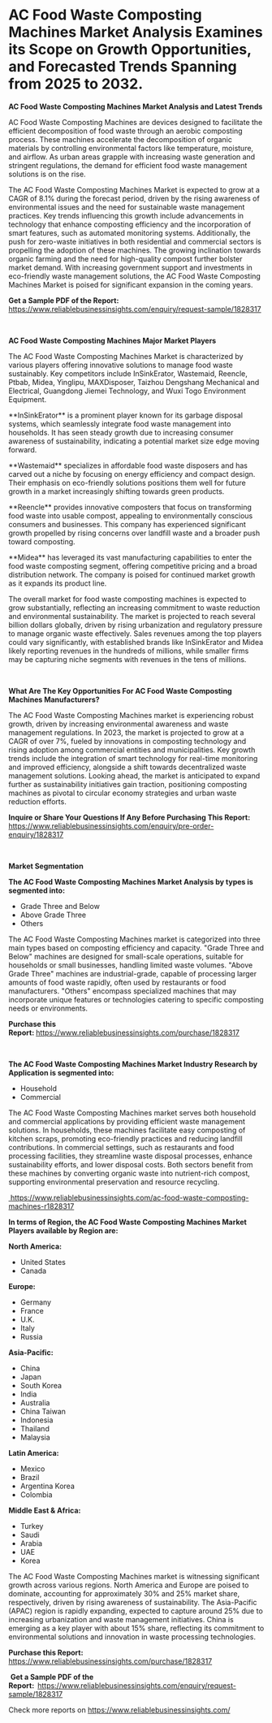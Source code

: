 <p><h1>AC Food Waste Composting Machines Market Analysis Examines its Scope on Growth Opportunities, and Forecasted Trends Spanning from 2025 to 2032.</h1></p><p><strong>AC Food Waste Composting Machines Market Analysis and Latest Trends</strong></p>
<p><p>AC Food Waste Composting Machines are devices designed to facilitate the efficient decomposition of food waste through an aerobic composting process. These machines accelerate the decomposition of organic materials by controlling environmental factors like temperature, moisture, and airflow. As urban areas grapple with increasing waste generation and stringent regulations, the demand for efficient food waste management solutions is on the rise.</p><p>The AC Food Waste Composting Machines Market is expected to grow at a CAGR of 8.1% during the forecast period, driven by the rising awareness of environmental issues and the need for sustainable waste management practices. Key trends influencing this growth include advancements in technology that enhance composting efficiency and the incorporation of smart features, such as automated monitoring systems. Additionally, the push for zero-waste initiatives in both residential and commercial sectors is propelling the adoption of these machines. The growing inclination towards organic farming and the need for high-quality compost further bolster market demand. With increasing government support and investments in eco-friendly waste management solutions, the AC Food Waste Composting Machines Market is poised for significant expansion in the coming years.</p></p>
<p><strong>Get a Sample PDF of the Report:&nbsp;</strong> <a href="https://www.reliablebusinessinsights.com/enquiry/request-sample/1828317?utm_campaign=2099&utm_medium=2&utm_source=Github&utm_content=ia&utm_term=28022025&utm_id=ac-food-waste-composting-machines">https://www.reliablebusinessinsights.com/enquiry/request-sample/1828317</a></p>
<p>&nbsp;</p>
<p><strong>AC Food Waste Composting Machines Major Market Players</strong></p>
<p><p>The AC Food Waste Composting Machines Market is characterized by various players offering innovative solutions to manage food waste sustainably. Key competitors include InSinkErator, Wastemaid, Reencle, Ptbab, Midea, Yinglipu, MAXDisposer, Taizhou Dengshang Mechanical and Electrical, Guangdong Jiemei Technology, and Wuxi Togo Environment Equipment.</p><p>**InSinkErator** is a prominent player known for its garbage disposal systems, which seamlessly integrate food waste management into households. It has seen steady growth due to increasing consumer awareness of sustainability, indicating a potential market size edge moving forward.</p><p>**Wastemaid** specializes in affordable food waste disposers and has carved out a niche by focusing on energy efficiency and compact design. Their emphasis on eco-friendly solutions positions them well for future growth in a market increasingly shifting towards green products.</p><p>**Reencle** provides innovative composters that focus on transforming food waste into usable compost, appealing to environmentally conscious consumers and businesses. This company has experienced significant growth propelled by rising concerns over landfill waste and a broader push toward composting.</p><p>**Midea** has leveraged its vast manufacturing capabilities to enter the food waste composting segment, offering competitive pricing and a broad distribution network. The company is poised for continued market growth as it expands its product line.</p><p>The overall market for food waste composting machines is expected to grow substantially, reflecting an increasing commitment to waste reduction and environmental sustainability. The market is projected to reach several billion dollars globally, driven by rising urbanization and regulatory pressure to manage organic waste effectively. Sales revenues among the top players could vary significantly, with established brands like InSinkErator and Midea likely reporting revenues in the hundreds of millions, while smaller firms may be capturing niche segments with revenues in the tens of millions.</p></p>
<p>&nbsp;</p>
<p><strong>What Are The Key Opportunities For AC Food Waste Composting Machines Manufacturers?</strong></p>
<p><p>The AC Food Waste Composting Machines market is experiencing robust growth, driven by increasing environmental awareness and waste management regulations. In 2023, the market is projected to grow at a CAGR of over 7%, fueled by innovations in composting technology and rising adoption among commercial entities and municipalities. Key growth trends include the integration of smart technology for real-time monitoring and improved efficiency, alongside a shift towards decentralized waste management solutions. Looking ahead, the market is anticipated to expand further as sustainability initiatives gain traction, positioning composting machines as pivotal to circular economy strategies and urban waste reduction efforts.</p></p>
<p><strong>Inquire or Share Your Questions If Any Before Purchasing This Report:</strong> <a href="https://www.reliablebusinessinsights.com/enquiry/pre-order-enquiry/1828317?utm_campaign=2099&utm_medium=2&utm_source=Github&utm_content=ia&utm_term=28022025&utm_id=ac-food-waste-composting-machines">https://www.reliablebusinessinsights.com/enquiry/pre-order-enquiry/1828317</a></p>
<p>&nbsp;</p>
<p><strong>Market Segmentation</strong></p>
<p><strong>The AC Food Waste Composting Machines Market Analysis by types is segmented into:</strong></p>
<p><ul><li>Grade Three and Below</li><li>Above Grade Three</li><li>Others</li></ul></p>
<p><p>The AC Food Waste Composting Machines market is categorized into three main types based on composting efficiency and capacity. "Grade Three and Below" machines are designed for small-scale operations, suitable for households or small businesses, handling limited waste volumes. "Above Grade Three" machines are industrial-grade, capable of processing larger amounts of food waste rapidly, often used by restaurants or food manufacturers. "Others" encompass specialized machines that may incorporate unique features or technologies catering to specific composting needs or environments.</p></p>
<p><strong>Purchase this Report:&nbsp;</strong><a href="https://www.reliablebusinessinsights.com/purchase/1828317?utm_campaign=2099&utm_medium=2&utm_source=Github&utm_content=ia&utm_term=28022025&utm_id=ac-food-waste-composting-machines">https://www.reliablebusinessinsights.com/purchase/1828317</a></p>
<p>&nbsp;</p>
<p><strong>The AC Food Waste Composting Machines Market Industry Research by Application is segmented into:</strong></p>
<p><ul><li>Household</li><li>Commercial</li></ul></p>
<p><p>The AC Food Waste Composting Machines market serves both household and commercial applications by providing efficient waste management solutions. In households, these machines facilitate easy composting of kitchen scraps, promoting eco-friendly practices and reducing landfill contributions. In commercial settings, such as restaurants and food processing facilities, they streamline waste disposal processes, enhance sustainability efforts, and lower disposal costs. Both sectors benefit from these machines by converting organic waste into nutrient-rich compost, supporting environmental preservation and resource recycling.</p></p>
<p><a href="https://www.reliablebusinessinsights.com/ac-food-waste-composting-machines-r1828317?utm_campaign=2099&utm_medium=2&utm_source=Github&utm_content=ia&utm_term=28022025&utm_id=ac-food-waste-composting-machines">&nbsp;https://www.reliablebusinessinsights.com/ac-food-waste-composting-machines-r1828317</a></p>
<p><strong>In terms of Region, the AC Food Waste Composting Machines Market Players available by Region are:</strong></p>
<p>
    <p> <strong> North America: </strong>
        <ul>
            <li>United States</li>
            <li>Canada</li>
        </ul>
        </p> 
    <p> <strong> Europe: </strong>
        <ul>
            <li>Germany</li>
            <li>France</li>
            <li>U.K.</li>
            <li>Italy</li>
            <li>Russia</li>
        </ul>
        </p> 
    <p> <strong> Asia-Pacific: </strong>
        <ul>
            <li>China</li>
            <li>Japan</li>
            <li>South Korea</li>
            <li>India</li>
            <li>Australia</li>
            <li>China Taiwan</li>
            <li>Indonesia</li>
            <li>Thailand</li>
            <li>Malaysia</li>
        </ul>
        </p> 
    <p> <strong> Latin America: </strong>
        <ul>
            <li>Mexico</li>
            <li>Brazil</li>
            <li>Argentina Korea</li>
            <li>Colombia</li>
        </ul>
        </p> 
    <p> <strong> Middle East & Africa: </strong>
        <ul>
            <li>Turkey</li>
            <li>Saudi</li>
            <li>Arabia</li>
            <li>UAE</li>
            <li>Korea</li>
        </ul>
    </p>
    </p>
<p><p>The AC Food Waste Composting Machines market is witnessing significant growth across various regions. North America and Europe are poised to dominate, accounting for approximately 30% and 25% market share, respectively, driven by rising awareness of sustainability. The Asia-Pacific (APAC) region is rapidly expanding, expected to capture around 25% due to increasing urbanization and waste management initiatives. China is emerging as a key player with about 15% share, reflecting its commitment to environmental solutions and innovation in waste processing technologies.</p></p>
<p><strong>Purchase this Report: </strong><a href="https://www.reliablebusinessinsights.com/purchase/1828317?utm_campaign=2099&utm_medium=2&utm_source=Github&utm_content=ia&utm_term=28022025&utm_id=ac-food-waste-composting-machines">https://www.reliablebusinessinsights.com/purchase/1828317</a></p>
<p>&nbsp;<strong>Get a Sample PDF of the Report:&nbsp;&nbsp;</strong><a href="https://www.reliablebusinessinsights.com/enquiry/request-sample/1828317?utm_campaign=2099&utm_medium=2&utm_source=Github&utm_content=ia&utm_term=28022025&utm_id=ac-food-waste-composting-machines">https://www.reliablebusinessinsights.com/enquiry/request-sample/1828317</a></p>
<p><strong></strong></p>
<p>Check more reports on <a href="https://www.reliablebusinessinsights.com/?utm_campaign=2099&utm_medium=2&utm_source=Github&utm_content=ia&utm_term=28022025&utm_id=ac-food-waste-composting-machines">https://www.reliablebusinessinsights.com/</a></p>